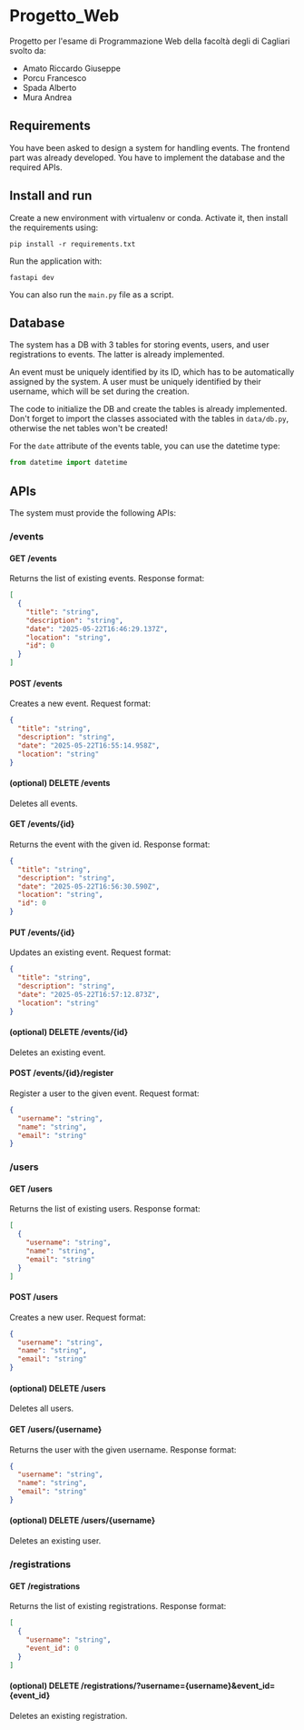 # Progetto_Web
Progetto per l'esame di Programmazione Web della facoltà degli di Cagliari svolto da:
- Amato Riccardo Giuseppe
- Porcu Francesco
- Spada Alberto
- Mura Andrea


## Requirements

You have been asked to design a system for handling events.
The frontend part was already developed.
You have to implement the database and the required APIs.

## Install and run

Create a new environment with virtualenv or conda. Activate it, then install the requirements using:
```shell
pip install -r requirements.txt
```

Run the application with:
```shell
fastapi dev
```

You can also run the `main.py` file as a script.

## Database
The system has a DB with 3 tables for storing events, users, and user registrations to events.
The latter is already implemented.

An event must be uniquely identified by its ID, which has to be automatically assigned by the system.
A user must be uniquely identified by their username, which will be set during the creation.

The code to initialize the DB and create the tables is already implemented.
Don't forget to import the classes associated with the tables in `data/db.py`, otherwise the net tables won't be created!

For the `date` attribute of the events table, you can use the datetime type:
```python
from datetime import datetime
```

## APIs
The system must provide the following APIs:
### /events
#### GET /events
Returns the list of existing events. Response format:
```json
[
  {
    "title": "string",
    "description": "string",
    "date": "2025-05-22T16:46:29.137Z",
    "location": "string",
    "id": 0
  }
]
```
#### POST /events
Creates a new event. Request format:
```json
{
  "title": "string",
  "description": "string",
  "date": "2025-05-22T16:55:14.958Z",
  "location": "string"
}
```
#### (optional) DELETE /events
Deletes all events.
#### GET /events/{id}
Returns the event with the given id. Response format:
```json
{
  "title": "string",
  "description": "string",
  "date": "2025-05-22T16:56:30.590Z",
  "location": "string",
  "id": 0
}
```
#### PUT /events/{id}
Updates an existing event. Request format:
```json
{
  "title": "string",
  "description": "string",
  "date": "2025-05-22T16:57:12.873Z",
  "location": "string"
}
```
#### (optional) DELETE /events/{id}
Deletes an existing event.
#### POST /events/{id}/register
Register a user to the given event. Request format:
```json
{
  "username": "string",
  "name": "string",
  "email": "string"
}
```
### /users
#### GET /users
Returns the list of existing users. Response format:
```json
[
  {
    "username": "string",
    "name": "string",
    "email": "string"
  }
]
```
#### POST /users
Creates a new user. Request format:
```json
{
  "username": "string",
  "name": "string",
  "email": "string"
}
```
#### (optional) DELETE /users
Deletes all users.
#### GET /users/{username}
Returns the user with the given username. Response format:
```json
{
  "username": "string",
  "name": "string",
  "email": "string"
}
```
#### (optional) DELETE /users/{username}
Deletes an existing user.
### /registrations
#### GET /registrations
Returns the list of existing registrations. Response format:
```json
[
  {
    "username": "string",
    "event_id": 0
  }
]
```
#### (optional) DELETE /registrations/?username={username}&event_id={event_id}
Deletes an existing registration.
